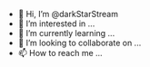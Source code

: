 - 👋 Hi, I’m @darkStarStream
- 👀 I’m interested in ...
- 🌱 I’m currently learning ...
- 💞️ I’m looking to collaborate on ...
- 📫 How to reach me ...

<!---
darkStarStream/darkStarStream is a ✨ special ✨ repository because its `README.md` (this file) appears on your GitHub profile.
You can click the Preview link to take a look at your changes.
--->
